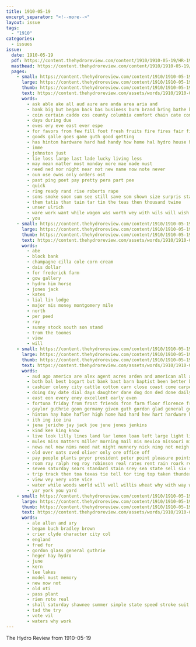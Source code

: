```yaml
---
title: 1910-05-19
excerpt_separator: "<!--more-->"
layout: issue
tags:
  - "1910"
categories:
  - issues
issue:
  date: 1910-05-19
  pdf: https://content.thehydroreview.com/content/1910/1910-05-19/HR-1910-05-19.pdf
  masthead: https://content.thehydroreview.com/content/1910/1910-05-19/masthead/HR-1910-05-19.jpg
  pages:
    - small: https://content.thehydroreview.com/content/1910/1910-05-19/small/HR-1910-05-19-01.jpg
      large: https://content.thehydroreview.com/content/1910/1910-05-19/large/HR-1910-05-19-01.jpg
      thumb: https://content.thehydroreview.com/content/1910/1910-05-19/thumbnails/HR-1910-05-19-01.jpg
      text: https://content.thehydroreview.com/assets/words/1910/1910-05-19/HR-1910-05-19-01.txt
      words:
        - ask able ake all aud aure are anda area aria and
        - bank big but began back bas business burn brand bring bathe busi better bora
        - coin certain caddo cos county columbia comfort chain cate come can
        - days during due
        - eves ery eve east ever espe
        - for favors from few fill foot fresh fruits fire fires fair first
        - goods galle goes game guth good getting
        - has hinton hardware hard had handy how home hal hydro house haskell
        - imme
        - johnston just
        - lie loss large last lade lucky living less
        - may mean matter most monday more mae made must
        - need ned nor night near not new name now note never
        - oun ose owns only orders ost
        - past ping poet pay pretty pera part pee
        - quick
        - ring ready rand rise roberts rape
        - sons smoke soon sum see still save som shown size surpris state star styles stairs sat summer stock seas six sue say
        - them tatis than tain tar tin the teas then thousand twine
        - unser ulrich
        - ware work want while wagon was worth wey with wils will wish
        - you
    - small: https://content.thehydroreview.com/content/1910/1910-05-19/small/HR-1910-05-19-02.jpg
      large: https://content.thehydroreview.com/content/1910/1910-05-19/large/HR-1910-05-19-02.jpg
      thumb: https://content.thehydroreview.com/content/1910/1910-05-19/thumbnails/HR-1910-05-19-02.jpg
      text: https://content.thehydroreview.com/assets/words/1910/1910-05-19/HR-1910-05-19-02.txt
      words:
        - abe
        - block bank
        - champagne cilla cole corn cream
        - dais dollar
        - for frederick farm
        - gow gallery
        - hydro him horse
        - jones jack
        - kates
        - lial lin lodge
        - major mis money montgomery mile
        - north
        - per peed
        - ray
        - sunny stock south son stand
        - trom the toomes
        - view
        - will
    - small: https://content.thehydroreview.com/content/1910/1910-05-19/small/HR-1910-05-19-03.jpg
      large: https://content.thehydroreview.com/content/1910/1910-05-19/large/HR-1910-05-19-03.jpg
      thumb: https://content.thehydroreview.com/content/1910/1910-05-19/thumbnails/HR-1910-05-19-03.jpg
      text: https://content.thehydroreview.com/assets/words/1910/1910-05-19/HR-1910-05-19-03.txt
      words:
        - aud ago america are alex agent acres arden and american all abo
        - both bal best bogart but bank bast barn baptist been better busi brother bors buck bil berry bowls bowels back business ber boy blacksmith bas bus box bert blizzard bring bucklin bethel
        - cashier colony city cattle cotton carn close coast come carpenter church che corn cot card clyde cream came county cash cling conrad collins creek carver
        - doing day date dial days daughter dane dog don ded done daily der doty dave dip down
        - east eon every eney excellent early even
        - fortuna friday from frost friends fron farm floor florence free fost few for fitzpatrick france fire farms frid felton fare frida
        - gaylor guthrie goon germany given guth gordon glad general good green gist
        - hinton hay habe hafler high home had hard hew hart hardware horse harvest hight hydro hobby honor hoe handle happy her hershey hooks hose heger hundred handsome hubbart homes has holy house heading hardy
        - ith ing ice ina
        - jena jericho jay jack joe june jones jenkins
        - kind kee king know
        - live look lilly lines land lar lemon loan left large light lill like luck little letter leona london last line
        - mules miss matters miller morning mail mis mexico missouri michi money market miles match meny most made may man much monday mise march meals morn mer mound more many mock mille myers
        - news nel new nims need nat night nunnery nick ning not neigh nannie
        - old over oats oved oliver only ore office off
        - pay people plants pryor president peter point pleasure points press pot punch pure pack peers pees pie place plenty per promise pan pope pad
        - room ray ralph reg roy robinson real rates rent rain roark read rasa regular
        - seven saturday sears standard stain srey sea state sell six style supper sermon smooth summer stay spray sister secret shier sale seamen sat stable struck sleeper sane sick southern store spring storm sever severe springs station such stores stove size she seem show sott see sweet shoe sprague safe sunday
        - trip track then toa texas tie tell tor ting top taken thunder tous tures tall towns times truly tota tine tim town them the thing take
        - view vey very vote vice
        - water while woods world will well willis wheat why with way warren weatherford washita worker wedding welch was write west white watch week went weeks wells wife walter
        - yar york you yard
    - small: https://content.thehydroreview.com/content/1910/1910-05-19/small/HR-1910-05-19-04.jpg
      large: https://content.thehydroreview.com/content/1910/1910-05-19/large/HR-1910-05-19-04.jpg
      thumb: https://content.thehydroreview.com/content/1910/1910-05-19/thumbnails/HR-1910-05-19-04.jpg
      text: https://content.thehydroreview.com/assets/words/1910/1910-05-19/HR-1910-05-19-04.txt
      words:
        - ale allen and ary
        - began buch bradley brown
        - crier clyde character city col
        - england
        - fred for
        - gordon glass general guthrie
        - heger hay hydro
        - june
        - kern
        - lee lakes
        - model must memory
        - new now not
        - old oti
        - pass plant
        - rien rote real
        - shall saturday shawnee summer simple state speed stroke suit
        - tad the try
        - vote vil
        - waters why work
---
```


The Hydro Review from 1910-05-19

<!--more-->

